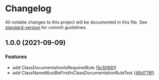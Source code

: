 # Changelog

All notable changes to this project will be documented in this file. See [standard-version](https://github.com/conventional-changelog/standard-version) for commit guidelines.

## 1.0.0 (2021-09-09)


### Features

* add ClassDocumentationIsRequiredRule ([5c50681](https://github.com/oneserv/phpstan-ruleset/commit/5c50681f29698b61a19049e4b35f9a6f99b73401))
* add ClassNameMustBeFirstInClassDocumentationRuleTest ([46d778f](https://github.com/oneserv/phpstan-ruleset/commit/46d778fdb210e55c794fb0bbb97cce8b684d01bd))
